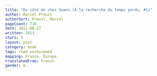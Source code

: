 ```yaml
---
title: "Du côté de chez Swann (À la recherche du temps perdu, #1)"
author: Marcel Proust
authorSort: Proust, Marcel
pageCount: 710
date: 2021-08-27
written: 1913
stars: 5
layout: post
category: book
tags: read unreviewed
mapping: France, Europe
translatedFrom: French
gender: m
---
```

